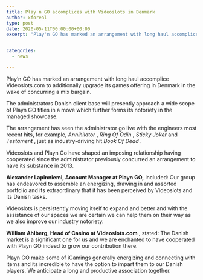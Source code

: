 ```yaml
---
title: Play n GO accomplices with Videoslots in Denmark
author: xforeal 
type: post
date: 2020-05-11T00:00:00+00:00
excerpt: "Play'n GO has marked an arrangement with long haul accomplice Videoslots "


categories:
  - news

---
```

Play&#8217;n GO has marked an arrangement with long haul accomplice Videoslots.com to additionally upgrade its games offering in Denmark in the wake of concurring a mix bargain. 

The administrators Danish client base will presently approach a wide scope of Playn GO titles in a move which further forms its notoriety in the managed showcase. 

The arrangement has seen the administrator go live with the engineers most recent hits, for example, _Annihilator_ , _Ring Of Odin_ , _Sticky Joker_ and _Testament_ , just as industry-driving hit _Book Of Dead_ . 

Videoslots and Playn Go have shaped an imposing relationship having cooperated since the administrator previously concurred an arrangement to have its substance in 2013. 

**Alexander Lapinniemi, Account Manager at Playn GO,** included: Our group has endeavored to assemble an energizing, drawing in and assorted portfolio and its extraordinary that it has been perceived by Videoslots and its Danish tasks. 

Videoslots is persistently moving itself to expand and better and with the assistance of our spaces we are certain we can help them on their way as we also improve our industry notoriety. 

**William Ahlberg, Head of Casino at Videoslots.com** , stated: The Danish market is a significant one for us and we are enchanted to have cooperated with Playn GO indeed to grow our contribution there. 

Playn GO make some of iGamings generally energizing and connecting with items and its incredible to have the option to impart them to our Danish players. We anticipate a long and productive association together.